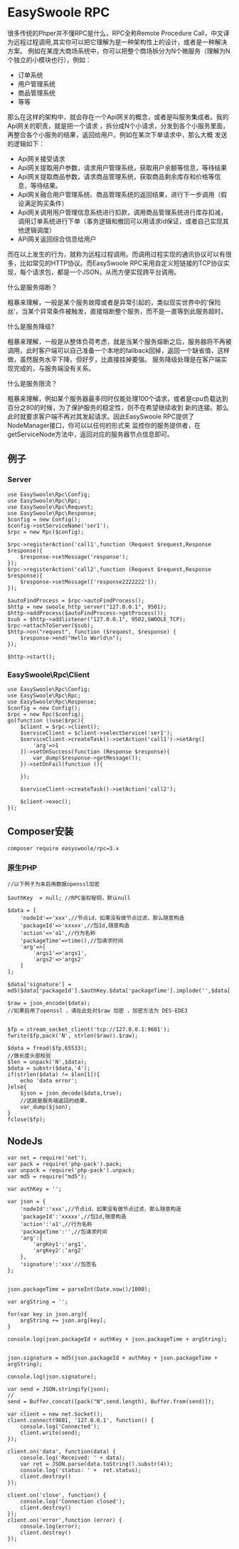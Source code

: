 # EasySwoole RPC
很多传统的Phper并不懂RPC是什么，RPC全称Remote Procedure Call，中文译为远程过程调用,其实你可以把它理解为是一种架构性上的设计，或者是一种解决方案。
例如在某庞大商场系统中，你可以把整个商场拆分为N个微服务（理解为N个独立的小模块也行），例如：
    
- 订单系统
- 用户管理系统
- 商品管理系统
- 等等 

那么在这样的架构中，就会存在一个Api网关的概念，或者是叫服务集成者。我的Api网关的职责，就是把一个请求
，拆分成N个小请求，分发到各个小服务里面，再整合各个小服务的结果，返回给用户。例如在某次下单请求中，那么大概
发送的逻辑如下：
- Api网关接受请求
- Api网关提取用户参数，请求用户管理系统，获取用户余额等信息，等待结果
- Api网关提取商品参数，请求商品管理系统，获取商品剩余库存和价格等信息，等待结果。
- Api网关融合用户管理系统、商品管理系统的返回结果，进行下一步调用（假设满足购买条件）
- Api网关调用用户管理信息系统进行扣款，调用商品管理系统进行库存扣减，调用订单系统进行下单（事务逻辑和撤回可以用请求id保证，或者自己实现其他逻辑调度）
- APi网关返回综合信息给用户

而在以上发生的行为，就称为远程过程调用。而调用过程实现的通讯协议可以有很多，比如常见的HTTP协议。而EasySwoole RPC采用自定义短链接的TCP协议实现，每个请求包，都是一个JSON，从而方便实现跨平台调用。

什么是服务熔断？
 
粗暴来理解，一般是某个服务故障或者是异常引起的，类似现实世界中的‘保险丝’，当某个异常条件被触发，直接熔断整个服务，而不是一直等到此服务超时。

什么是服务降级?

粗暴来理解，一般是从整体负荷考虑，就是当某个服务熔断之后，服务器将不再被调用，此时客户端可以自己准备一个本地的fallback回掉，返回一个缺省值，这样做，虽然服务水平下降，但好歹，比直接挂掉要强。
服务降级处理是在客户端实现完成的，与服务端没有关系。

什么是服务限流？

粗暴来理解，例如某个服务器最多同时仅能处理100个请求，或者是cpu负载达到百分之80的时候，为了保护服务的稳定性，则不在希望继续收到
新的连接。那么此时就要求客户端不再对其发起请求。因此EasySwoole RPC提供了NodeManager接口，你可以以任何的形式来
监控你的服务提供者，在getServiceNode方法中，返回对应的服务器节点信息即可。

## 例子
### Server
```
use EasySwoole\Rpc\Config;
use EasySwoole\Rpc\Rpc;
use EasySwoole\Rpc\Request;
use EasySwoole\Rpc\Response;
$config = new Config();
$config->setServiceName('ser1');
$rpc = new Rpc($config);

$rpc->registerAction('call1',function (Request $request,Response $response){
    $response->setMessage('response');
});
$rpc->registerAction('call2',function (Request $request,Response $response){
    $response->setMessage(['response2222222']);
});

$autoFindProcess = $rpc->autoFindProcess();
$http = new swoole_http_server("127.0.0.1", 9501);
$http->addProcess($autoFindProcess->getProcess());
$sub = $http->addlistener("127.0.0.1", 9502,SWOOLE_TCP);
$rpc->attachToServer($sub);
$http->on("request", function ($request, $response) {
    $response->end("Hello World\n");
});

$http->start();
```

### EasySwoole\Rpc\Client
```
use EasySwoole\Rpc\Config;
use EasySwoole\Rpc\Rpc;
use EasySwoole\Rpc\Response;
$config = new Config();
$rpc = new Rpc($config);
go(function ()use($rpc){
    $client = $rpc->client();
    $serviceClient = $client->selectService('ser1');
    $serviceClient->createTask()->setAction('call1')->setArg([
        'arg'=>1
    ])->setOnSuccess(function (Response $response){
        var_dump($response->getMessage());
    })->setOnFail(function (){

    });

    $serviceClient->createTask()->setAction('call2');

    $client->exec();
});
```

## Composer安装
```
composer require easyswoole/rpc=3.x
``` 


### 原生PHP
```
//以下例子为未启用数据openssl加密

$authKey  = null; //RPC鉴权秘钥，默认null

$data = [
    'nodeId'=>'xxx',//节点id，如果没有做节点过滤，那么随意构造
    'packageId'=>'xxxxx',//包Id,随意构造
    'action'=>'a1',//行为名称
    'packageTime'=>time(),//包请求时间
    'arg'=>[
        'args1'=>'args1',
        'args2'=>'args2'
    ]
];

$data['signature'] = md5($data['packageId'].$authKey.$data['packageTime'].implode('',$data['arg']));

$raw = json_encode($data);
//如果启用了openssl ，请在此处对$raw 加密 ，加密方法为 DES-EDE3


$fp = stream_socket_client('tcp://127.0.0.1:9601');
fwrite($fp,pack('N', strlen($raw)).$raw);

$data = fread($fp,65533);
//做长度头部校验
$len = unpack('N',$data);
$data = substr($data,'4');
if(strlen($data) != $len[1]){
    echo 'data error';
}else{
    $json = json_decode($data,true);
    //这就是服务端返回的结果，
    var_dump($json);
}
fclose($fp);
```

## NodeJs 
```
var net = require('net');
var pack = require('php-pack').pack;
var unpack = require('php-pack').unpack;
var md5 = require("md5");

var authKey = '';

var json = {
    'nodeId':'xxx',//节点id，如果没有做节点过滤，那么随意构造
    'packageId':'xxxxx',//包Id,随意构造
    'action':'a1',//行为名称
    'packageTime':'',//包请求时间
    'arg':{
        'argKey1':'arg1',
        'argKey2':'arg2'
    },
    'signature':'xxx'//包签名
};


json.packageTime = parseInt(Date.now()/1000);

var argString = '';

for(var key in json.arg){
    argString += json.arg[key];
}

console.log(json.packageId + authKey + json.packageTime + argString);


json.signature = md5(json.packageId + authKey + json.packageTime + argString);

console.log(json.signature);

var send = JSON.stringify(json);
//
send = Buffer.concat([pack("N",send.length), Buffer.from(send)]);

var client = new net.Socket();
client.connect(9601, '127.0.0.1', function() {
    console.log('Connected');
    client.write(send);
});

client.on('data', function(data) {
    console.log('Received: ' + data);
    var ret = JSON.parse(data.toString().substr(4));
    console.log('status: ' +  ret.status);
    client.destroy()
});

client.on('close', function() {
    console.log('Connection closed');
    client.destroy()
});
client.on('error',function (error) {
    console.log(error);
    client.destroy()
});
```